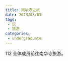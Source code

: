 ```yaml
---
title: 南华寺之旅
date: 2023/03/05
tags:
 - 玩
 - 旅游
categories:
 - undergraduate
---
```


112 全体成员前往南华寺旅游。